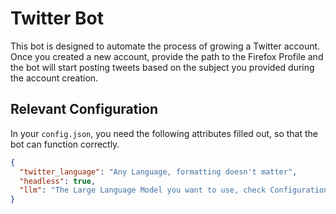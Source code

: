 # Twitter Bot

This bot is designed to automate the process of growing a Twitter account. Once you created a new account, provide the path to the Firefox Profile and the bot will start posting tweets based on the subject you provided during the account creation.

## Relevant Configuration

In your `config.json`, you need the following attributes filled out, so that the bot can function correctly.

```json
{
  "twitter_language": "Any Language, formatting doesn't matter",
  "headless": true,
  "llm": "The Large Language Model you want to use, check Configuration.md for more information",
}
```